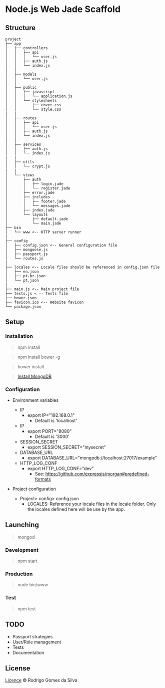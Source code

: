 # Node.js Web Jade Scaffold

## Structure
```
project
├── app
│   ├── controllers
│   │   ├── api
│   │   │   └── user.js
│   │   ├── auth.js
│   │   └── index.js
|   |
│   ├── models
│   │   └── user.js
|   |
│   ├── public
│   │   ├── javascript
│   │   │   └── application.js
│   │   └── stylesheets
│   │       ├── cover.css
│   │       └── style.css
|   |
│   ├── routes
│   │   ├── api
│   │   │   └── user.js
│   │   ├── auth.js
│   │   └── index.js
|   |
│   ├── services
│   │   ├── auth.js
│   │   └── index.js
|   |
│   ├── utils
│   │   └── crypt.js
|   |
│   └── views
│       ├── auth
│       │   ├── login.jade
│       │   └── register.jade
│       ├── error.jade
│       ├── includes
│       │   ├── footer.jade
│       │   └── messages.jade
│       ├── index.jade
│       └── layouts
│           ├── default.jade
│           └── main.jade
├── bin
│   └── www <-- HTTP server runner
|
├── config
│   ├── config.json <-- General configuration file
│   ├── mongoose.js
│   ├── passport.js
│   └── routes.js
|
├── locales <-- Locale files should be referenced in config.json file
│   ├── en.json
│   ├── pt-br.json
│   └── pt.json
|
├── main.js <-- Main project file
├── tests.js < -- Tests file
├── bower.json
├── favicon.ico <-- Website favicon
└── package.json
```

## Setup

### Installation

> npm install

> npm install bower -g

> bower install

> [Install MongoDB](https://www.mongodb.org/downloads)

### Configuration

* Environment variables
    - IP
        - export IP="192.168.0.1"
            - Default is 'localhost'
    - IP
        - export PORT="8080"
            - Default is '3000'
    - SESSION_SECRET
        - export SESSION_SECRET="mysecret"
    - DATABASE_URL
        - export DATABASE_URL="mongodb://localhost:27017/example"
    - HTTP_LOG_CONF
        - export HTTP_LOG_CONF="dev"
            - See: https://github.com/expressjs/morgan#predefined-formats

* Project configuration
    - Project> config> config.json
        - LOCALES: Reference your locale files in the locale folder. Only the locales defined here will be use by the app.

## Launching

> mongod

### Development

> npm start

### Production

> node bin/www

### Test

> npm test

## TODO

* Passport strategies
* User/Role management
* Tests
* Documentation

## License

[Licence](https://github.com/rodrigogs/nodejs-web-jade-scaffold/blob/master/LICENSE) © Rodrigo Gomes da Silva
